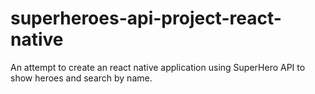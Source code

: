 # superheroes-api-project-react-native
An attempt to create an react native application using SuperHero API to show heroes and search by name.
